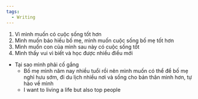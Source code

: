 ```yaml
---
tags:
  - Writing
---
```

1. Vì mình muốn có cuộc sống tốt hơn
2. Mình muốn báo hiếu bố mẹ, mình muốn cuộc sống bố mẹ tốt hơn
3. Mình muốn con của mình sau này có cuộc sống tốt
4. Mình thấy vui vì biết và học được nhiều điều mới

- Tại sao mình phải cố gắng
    - Bố mẹ mình năm nay nhiều tuổi rồi nên mình muốn có thể để bố mẹ nghỉ hưu sớm, đi du lịch nhiều nơi và sống cho bản thân mình hơn, tự hào về mình
    - I want to living a life but also top people